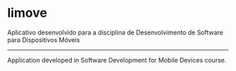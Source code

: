 # limove

Aplicativo desenvolvido para a disciplina de Desenvolvimento de Software para Dispositivos Móveis

------------

Application developed in Software Development for Mobile Devices course.